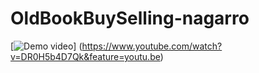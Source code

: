 # OldBookBuySelling-nagarro

[![Demo video](https://goo.gl/7CnWH3)]
(https://www.youtube.com/watch?v=DR0H5b4D7Qk&feature=youtu.be)
